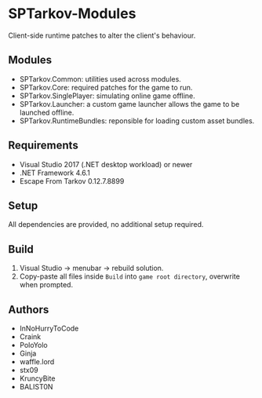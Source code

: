 # SPTarkov-Modules

Client-side runtime patches to alter the client's behaviour.

## Modules

- SPTarkov.Common: utilities used across modules.
- SPTarkov.Core: required patches for the game to run.
- SPTarkov.SinglePlayer: simulating online game offline.
- SPTarkov.Launcher: a custom game launcher allows the game to be launched offline.
- SPTarkov.RuntimeBundles: reponsible for loading custom asset bundles.

## Requirements

- Visual Studio 2017 (.NET desktop workload) or newer
- .NET Framework 4.6.1
- Escape From Tarkov 0.12.7.8899

## Setup

All dependencies are provided, no additional setup required.

## Build

1. Visual Studio -> menubar -> rebuild solution.
2. Copy-paste all files inside `Build` into `game root directory`, overwrite when prompted.

## Authors

- InNoHurryToCode
- Craink
- PoloYolo
- Ginja
- waffle.lord
- stx09
- KruncyBite
- BALIST0N
